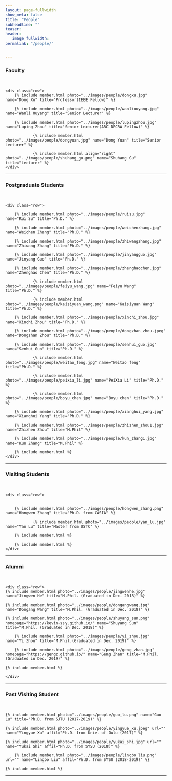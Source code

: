 ```yaml
---
layout: page-fullwidth
show_meta: false
title: "People"
subheadline: ""
teaser: 
header:
   image_fullwidth: 
permalink: "/people/"


---
```




<div class="row">
	<div class="row">
		<h3>Faculty</h3>
		<br/>
	</div>
	
	<div class="row">
		{% include member.html photo="../images/people/dongxu.jpg" name="Dong Xu" title="Professor(IEEE Fellow)" %}
		
		{% include member.html photo="../images/people/wanliouyang.jpg" name="Wanli Ouyang" title="Senior Lecturer" %}
		
		{% include member.html photo="../images/people/lupingzhou.jpg" name="Luping Zhou" title="Senior Lecturer(ARC DECRA Fellow)" %}
		
                {% include member.html photo="../images/people/dongyuan.jpg" name="Dong Yuan" title="Senior Lecturer" %}

                {% include member.html align="right" photo="../images/people/shuhang_gu.png" name="Shuhang Gu" title="Lecturer" %}
	</div>


</div>

---

<div class="row">
	<div class="row">
		<h3 class="medium-12">Postgraduate Students</h3>
		<br/>
	</div>
	
	<div class="row">
	
		{% include member.html photo="../images/people/ruisu.jpg" name="Rui Su" title="Ph.D." %}
		
		{% include member.html photo="../images/people/weichenzhang.jpg" name="Weichen Zhang" title="Ph.D." %}		
		
		{% include member.html photo="../images/people/zhiwangzhang.jpg" name="Zhiwang Zhang" title="Ph.D." %} 
		
		{% include member.html photo="../images/people/jinyangguo.jpg" name="Jinyang Guo" title="Ph.D." %} 

		{% include member.html photo="../images/people/zhenghaochen.jpg" name="Zhenghao Chen" title="Ph.D." %}
		
                {% include member.html photo="../images/people/feiyu_wang.jpg" name="Feiyu Wang" title="Ph.D." %}

                {% include member.html photo="../images/people/kaisiyuan_wang.png" name="Kaisiyuan Wang" title="Ph.D." %} 

		{% include member.html photo="../images/people/xinchi_zhou.jpg" name="Xinchi Zhou" title="Ph.D." %}

		{% include member.html photo="../images/people/dongzhan_zhou.jpeg" name="Dongzhan Zhou" title="Ph.D." %}

		{% include member.html photo="../images/people/senhui_guo.jpg" name="Senhui Guo" title="Ph.D." %}

                {% include member.html photo="../images/people/weitao_feng.jpg" name="Weitao feng" title="Ph.D." %}

                {% include member.html photo="../images/people/peixia_li.jpg" name="PeiXia Li" title="Ph.D." %}

                {% include member.html photo="../images/people/boyu_chen.jpg" name="Boyu chen" title="Ph.D." %}

		{% include member.html photo="../images/people/xianghui_yang.jpg" name="Xianghui Yang" title="Ph.D." %}

		{% include member.html photo="../images/people/zhizhen_zhou1.jpg" name="Zhizhen Zhou" title="M.Phil" %}
		
		{% include member.html photo="../images/people/kun_zhang1.jpg" name="Kun Zhang" title="M.Phil" %}
		
		{% include member.html %}
	</div>
</div>

---

<div class="row">
	<div class="row">
		<h3 class="medium-12">Visiting Students</h3>
		<br/>
	</div>

	<div class="row">
		

		{% include member.html photo="../images/people/hongwen_zhang.png" name="Hongwen Zhang" title="Ph.D. from CASIA" %}

                {% include member.html photo="../images/people/yan_lu.jpg" name="Yan Lu" title="Master from USTC" %}

		{% include member.html %}
		
		{% include member.html %}
	</div>
</div>

---

<div class="row">
	<div class="row">
		<h3 class="medium-12">Alumni</h3>
		<br/>
	</div>

	<div class="row">
	{% include member.html photo="../images/people/jingwenhe.jpg" name="Jingwen He" title="M.Phil. (Graduated in Dec. 2018)" %}

	{% include member.html photo="../images/people/dongangwang.jpg" name="Dongang Wang" title="M.Phil. (Graduated in Dec. 2018)" %}
	
	{% include member.html photo="../images/people/shuyang_sun.png" homepage="https://kevin-ssy.github.io/" name="Shuyang Sun" title="M.Phil. (Graduated in Dec. 2018)" %}
	
        {% include member.html photo="../images/people/yi_zhou.jpg" name="Yi Zhou" title="M.Phil.(Graduated in Dec. 2019)" %}

        {% include member.html photo="../images/people/geng_zhan.jpg" homepage="https://gengz.github.io/" name="Geng Zhan" title="M.Phil.(Graduated in Dec. 2019)" %}   
   
	{% include member.html %}

    </div>	
</div>

---

<div class="row">
	<div class="row">
		<h3 class="medium-12">Past Visiting Student</h3>
		<br/>
	</div>

	{% include member.html photo="../images/people/guo_lu.png" name="Guo Lu" title="Ph.D. from SJTU (2017-2019)" %}

	{% include member.html photo="../images/people/yingyue_xu.jpeg" url="" name="Yingyue Xu" affil="Ph.D. from Univ. of Oulu (2017)" %}
	
	{% include member.html photo="../images/people/yukai_shi.jpg" url="" name="Yukai Shi" affil="Ph.D. from SYSU (2018)" %}

        {% include member.html photo="../images/people/lingbo_liu.png" url="" name="Lingbo Liu" affil="Ph.D. from SYSU (2018-2019)" %}

	{% include member.html %}
</div>

---

